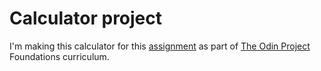 # Calculator project

I'm making this calculator for this [assignment](https://www.theodinproject.com/lessons/foundations-calculator#assignment) as part of [The Odin Project](https://www.theodinproject.com) Foundations curriculum.

